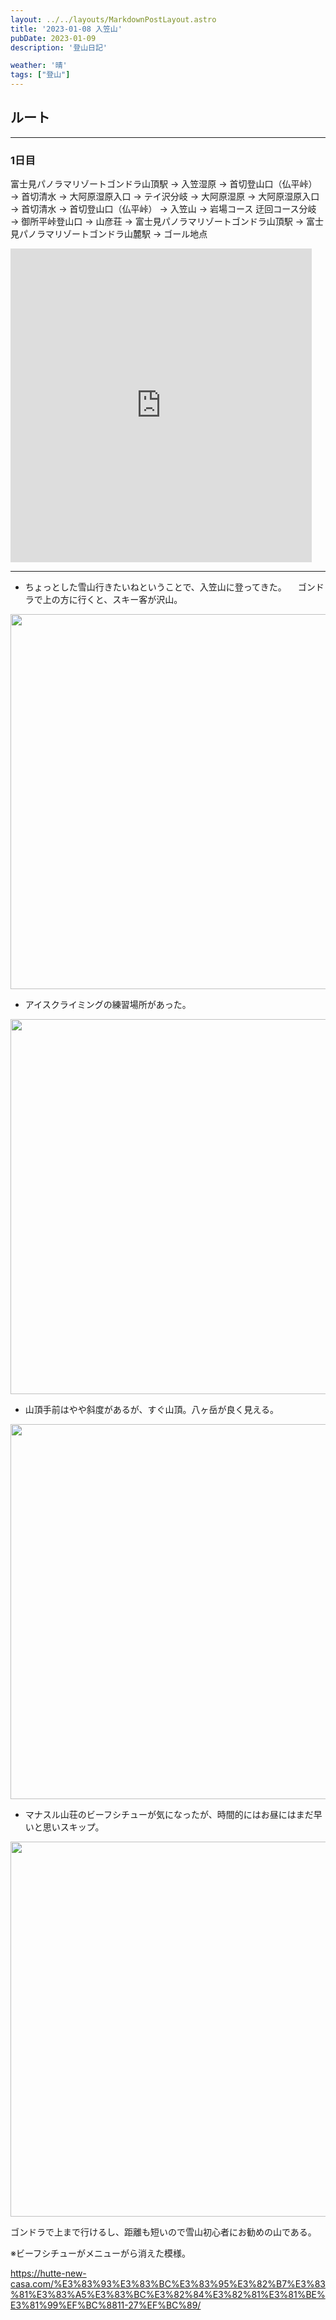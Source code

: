 ```yaml
---
layout: ../../layouts/MarkdownPostLayout.astro
title: '2023-01-08 入笠山'
pubDate: 2023-01-09
description: '登山日記'

weather: '晴'
tags: ["登山"]
---
```

## ルート
----------------
### 1日目

富士見パノラマリゾートゴンドラ山頂駅 → 入笠湿原 → 首切登山口（仏平峠） → 首切清水 → 大阿原湿原入口 → テイ沢分岐 → 大阿原湿原 → 大阿原湿原入口 → 首切清水 → 首切登山口（仏平峠） → 入笠山 → 岩場コース 迂回コース分岐 → 御所平峠登山口 → 山彦荘 → 富士見パノラマリゾートゴンドラ山頂駅 → 富士見パノラマリゾートゴンドラ山麓駅 → ゴール地点


<iframe src="https://www.yamareco.com/modules/yamareco/include/ymap_iframe.php?did=5076191&graph=1&w=480&h=320&lat=35.894711&lon=138.17641&minlat=35.882504&minlon=138.17162&maxlat=35.906918&maxlon=138.1812" width="482" height="502" scrolling="no" frameborder="0"></iframe>

---------------

* ちょっとした雪山行きたいねということで、入笠山に登ってきた。
　ゴンドラで上の方に行くと、スキー客が沢山。

<img src="https://images.prismic.io/peasysblog/Zu4IRbVsGrYSvpIt_IMG_9102.JPG?auto=format,compress" width="600">

* アイスクライミングの練習場所があった。

<img src="https://images.prismic.io/peasysblog/Zu4IRLVsGrYSvpIs_IMG_9107.JPG?auto=format,compress" width="600">

* 山頂手前はやや斜度があるが、すぐ山頂。八ヶ岳が良く見える。

<img src="https://images.prismic.io/peasysblog/Zu4IP7VsGrYSvpIq_IMG_9131.JPG?auto=format,compress" width="600">

* マナスル山荘のビーフシチューが気になったが、時間的にはお昼にはまだ早いと思いスキップ。

<img src="https://images.prismic.io/peasysblog/Zu4IQLVsGrYSvpIr_IMG_9151.JPG?auto=format,compress" width="600">


ゴンドラで上まで行けるし、距離も短いので雪山初心者にお勧めの山である。


※ビーフシチューがメニューがら消えた模様。

https://hutte-new-casa.com/%E3%83%93%E3%83%BC%E3%83%95%E3%82%B7%E3%83%81%E3%83%A5%E3%83%BC%E3%82%84%E3%82%81%E3%81%BE%E3%81%99%EF%BC%8811-27%EF%BC%89/